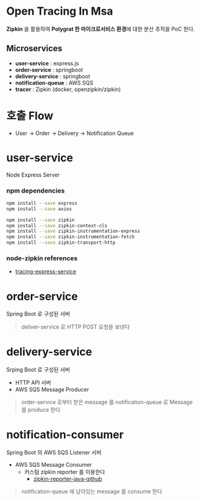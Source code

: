 # Open Tracing In Msa

**Zipkin** 을 활용하여 **Polygrat 한 마이크로서비스 환경**에 대한 분산 추적을 PoC 한다.

## Microservices

- **user-service** : express.js
- **order-service** : springboot
- **delivery-service** : springboot
- **notification-queue** : AWS SQS
- **tracer** : Zipkin (docker, openzipkin/zipkin)

# 호출 Flow

- User -> Order -> Delivery -> Notification Queue

# user-service

Node Express Server

### npm dependencies

```bash
npm install --save express
npm install --save axios

npm install --save zipkin
npm install --save zipkin-context-cls
npm install --save zipkin-instrumentation-express
npm install --save zipkin-instrumentation-fetch
npm install --save zipkin-transport-http
```

### node-zipkin references

- [tracing-express-service](https://medium.com/trabe/tracing-express-services-with-zipkin-js-6e5c5680467e)

# order-service

Spring Boot 로 구성된 서버

> deliver-service 로 HTTP POST 요청을 보낸다

# delivery-service

Srping Boot 로 구성된 서버

- HTTP API 서버
- AWS SQS Message Producer

> order-service 로부터 받은 message 를 notification-queue 로 Message 를 produce 한다

# notification-consumer

Spring Boot 의 AWS SQS Listener 서버

- AWS SQS Message Consumer
  - 커스텀 zipkin reporter 를 이용한다
    - [zipkin-reporter-java-github](https://github.com/openzipkin/zipkin-reporter-java)

> notification-queue 에 남아있는 message 를 consume 한다
